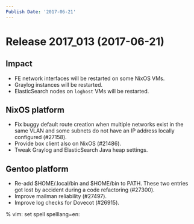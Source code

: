 ```yaml
---
Publish Date: '2017-06-21'
---
```


# Release 2017_013 (2017-06-21)

## Impact

- FE network interfaces will be restarted on some NixOS VMs.
- Graylog instances will be restarted.
- ElasticSearch nodes on `loghost` VMs will be restarted.

## NixOS platform

- Fix buggy default route creation when multiple networks exist in the
  same VLAN and some subnets do not have an IP address locally configured
  (#27158).
- Provide box client also on NixOS (#21486).
- Tweak Graylog and ElasticSearch Java heap settings.

## Gentoo platform

- Re-add \$HOME/.local/bin and \$HOME/bin to PATH. These two entries got lost by
  accident during a code refactoring (#27300).
- Improve mailman reliability (#27497).
- Improve log checks for Dovecot (#26915).

% vim: set spell spelllang=en:
